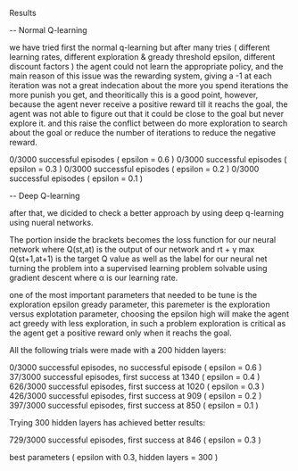 Results

-- Normal Q-learning


we have tried first the normal q-learning but after many tries ( different learning rates, different exploration & gready threshold epsilon, different discount factors ) the agent could not learn the appropriate policy, and the main reason of this issue was the rewarding system, giving a -1 at each iteration was not a great indecation about the more you spend iterations the more punish you get, and theoritically this is a good point, however, because the agent never receive a positive reward till it reachs the goal, the agent was not able to figure out that it could be close to the goal but never explore it.
and this raise the conflict between do more exploration to search about the goal or reduce the number of iterations to reduce the negative reward.

0/3000 successful episodes ( epsilon  = 0.6 )
0/3000 successful episodes ( epsilon  = 0.3 )
0/3000 successful episodes ( epsilon  = 0.2 )
0/3000 successful episodes ( epsilon  = 0.1 )



-- Deep Q-learning



after that, we dicided to check a better approach by using deep q-learning using nueral networks.

The portion inside the brackets becomes the loss function for our neural network where Q(st,at) is the output of our network and rt + γ max Q(st+1,at+1) is the target Q value as well as the label for our neural net turning the problem into a supervised learning problem solvable using gradient descent where α is our learning rate.


one of the most important parameters that needed to be tune is the exploration epsilon gready parameter, this paremeter is the exploration versus explotation parameter, choosing the epsilon high will make the agent act greedy with less exploration, in such a problem exploration is critical as the agent get a positive reward only when it reachs the goal.

All the following trials were made with a 200 hidden layers:

0/3000 successful episodes, no successful episode ( epsilon  = 0.6 )
37/3000 successful episodes, first success at 1340 ( epsilon  = 0.4 )
626/3000 successful episodes, first success at 1020 ( epsilon  = 0.3 )
426/3000 successful episodes, first success at 909 ( epsilon  = 0.2 )
397/3000 successful episodes, first success at 850 ( epsilon  = 0.1 )

Trying 300 hidden layers has achieved better results:

729/3000 successful episodes, first success at 846 ( epsilon  = 0.3 )

best parameters ( epsilon with 0.3, hidden layers = 300 )